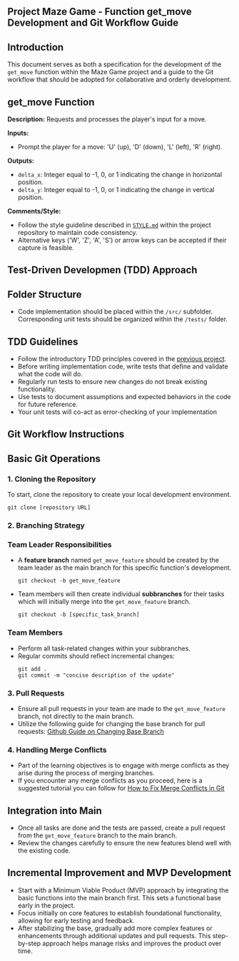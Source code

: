 ## Project **Maze Game** - Function get_move Development and Git Workflow Guide

## Introduction

This document serves as both a specification for the development of the `get_move` function within the Maze Game project and a guide to the Git workflow that should be adopted for collaborative and orderly development.

## **get_move Function**

**Description:**
Requests and processes the player's input for a move.

**Inputs:**

- Prompt the player for a move: 'U' (up), 'D' (down), 'L' (left), 'R' (right).

**Outputs:**

- `delta_x`: Integer equal to -1, 0, or 1 indicating the change in horizontal position.
- `delta_y`: Integer equal to -1, 0, or 1 indicating the change in vertical position.

**Comments/Style:**

- Follow the style guideline described in [`STYLE.md`](https://github.com/zukixa/level1/blob/main/STYLE.md) within the project repository to maintain code consistency.
- Alternative keys ('W', 'Z', 'A', 'S') or arrow keys can be accepted if their capture is feasible.

## Test-Driven Developmen (TDD) Approach

## **Folder Structure**

- Code implementation should be placed within the `/src/` subfolder.
  Corresponding unit tests should be organized within the `/tests/` folder.

## **TDD Guidelines**

- Follow the introductory TDD principles covered in the [previous project](https://github.com/css-software-engineering-studio/sample-tdd).
- Before writing implementation code, write tests that define and validate what the code will do.
- Regularly run tests to ensure new changes do not break existing functionality.
- Use tests to document assumptions and expected behaviors in the code for future reference.
- Your unit tests will co-act as error-checking of your implementation

## Git Workflow Instructions

## Basic Git Operations

### 1. **Cloning the Repository**

To start, clone the repository to create your local development environment.

```
git clone [repository URL]
```

### 2. **Branching Strategy**

### Team Leader Responsibilities

- A **feature branch** named `get_move_feature` should be created by the team leader as the main branch for this specific function's development.
  ```
  git checkout -b get_move_feature
  ```
- Team members will then create individual **subbranches** for their tasks which will initially merge into the `get_move_feature` branch.
  ```
  git checkout -b [specific_task_branch]
  ```

### Team Members

- Perform all task-related changes within your subbranches.
- Regular commits should reflect incremental changes:
  ```
  git add .
  git commit -m "concise description of the update"
  ```

### 3. **Pull Requests**

- Ensure all pull requests in your team are made to the `get_move_feature` branch, not directly to the main branch.
- Utilize the following guide for changing the base branch for pull requests: [Github Guide on Changing Base Branch](https://docs.github.com/en/pull-requests/collaborating-with-pull-requests/proposing-changes-to-your-work-with-pull-requests/changing-the-base-branch-of-a-pull-request)

### 4. **Handling Merge Conflicts**

- Part of the learning objectives is to engage with merge conflicts as they arise during the process of merging branches.
- If you encounter any merge conflicts as you proceed, here is a suggested tutorial you can follow for [How to Fix Merge Conflicts in Git](https://www.freecodecamp.org/news/how-to-fix-merge-conflicts-in-git/)

## Integration into Main

- Once all tasks are done and the tests are passed, create a pull request from the `get_move_feature` branch to the main branch.
- Review the changes carefully to ensure the new features blend well with the existing code.

## Incremental Improvement and MVP Development

- Start with a Minimum Viable Product (MVP) approach by integrating the basic functions into the main branch first. This sets a functional base early in the project.
- Focus initially on core features to establish foundational functionality, allowing for early testing and feedback.
- After stabilizing the base, gradually add more complex features or enhancements through additional updates and pull requests. This step-by-step approach helps manage risks and improves the product over time.
